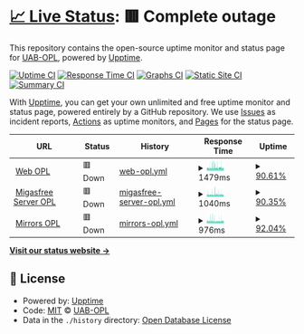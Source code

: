 # [📈 Live Status](https://UAB-OPL.github.io/opl-uab-monitoring): <!--live status--> **🟥 Complete outage**

This repository contains the open-source uptime monitor and status page for [UAB-OPL](https://UAB-OPL.github.io/opl-uab-monitoring), powered by [Upptime](https://github.com/upptime/upptime).

[![Uptime CI](https://github.com/UAB-OPL/opl-uab-monitoring/workflows/Uptime%20CI/badge.svg)](https://github.com/UAB-OPL/opl-uab-monitoring/actions?query=workflow%3A%22Uptime+CI%22)
[![Response Time CI](https://github.com/UAB-OPL/opl-uab-monitoring/workflows/Response%20Time%20CI/badge.svg)](https://github.com/UAB-OPL/opl-uab-monitoring/actions?query=workflow%3A%22Response+Time+CI%22)
[![Graphs CI](https://github.com/UAB-OPL/opl-uab-monitoring/workflows/Graphs%20CI/badge.svg)](https://github.com/UAB-OPL/opl-uab-monitoring/actions?query=workflow%3A%22Graphs+CI%22)
[![Static Site CI](https://github.com/UAB-OPL/opl-uab-monitoring/workflows/Static%20Site%20CI/badge.svg)](https://github.com/UAB-OPL/opl-uab-monitoring/actions?query=workflow%3A%22Static+Site+CI%22)
[![Summary CI](https://github.com/UAB-OPL/opl-uab-monitoring/workflows/Summary%20CI/badge.svg)](https://github.com/UAB-OPL/opl-uab-monitoring/actions?query=workflow%3A%22Summary+CI%22)

With [Upptime](https://upptime.js.org), you can get your own unlimited and free uptime monitor and status page, powered entirely by a GitHub repository. We use [Issues](https://github.com/UAB-OPL/opl-uab-monitoring/issues) as incident reports, [Actions](https://github.com/UAB-OPL/opl-uab-monitoring/actions) as uptime monitors, and [Pages](https://UAB-OPL.github.io/opl-uab-monitoring) for the status page.

<!--start: status pages-->
<!-- This summary is generated by Upptime (https://github.com/upptime/upptime) -->
<!-- Do not edit this manually, your changes will be overwritten -->
<!-- prettier-ignore -->
| URL | Status | History | Response Time | Uptime |
| --- | ------ | ------- | ------------- | ------ |
| <img alt="" src="https://icons.duckduckgo.com/ip3/opl.uab.cat.ico" height="13"> [Web OPL](https://opl.uab.cat) | 🟥 Down | [web-opl.yml](https://github.com/UAB-OPL/opl-uab-monitoring/commits/HEAD/history/web-opl.yml) | <details><summary><img alt="Response time graph" src="./graphs/web-opl/response-time-week.png" height="20"> 1479ms</summary><br><a href="https://UAB-OPL.github.io/opl-uab-monitoring/history/web-opl"><img alt="Response time 1851" src="https://img.shields.io/endpoint?url=https%3A%2F%2Fraw.githubusercontent.com%2FUAB-OPL%2Fopl-uab-monitoring%2FHEAD%2Fapi%2Fweb-opl%2Fresponse-time.json"></a><br><a href="https://UAB-OPL.github.io/opl-uab-monitoring/history/web-opl"><img alt="24-hour response time 1304" src="https://img.shields.io/endpoint?url=https%3A%2F%2Fraw.githubusercontent.com%2FUAB-OPL%2Fopl-uab-monitoring%2FHEAD%2Fapi%2Fweb-opl%2Fresponse-time-day.json"></a><br><a href="https://UAB-OPL.github.io/opl-uab-monitoring/history/web-opl"><img alt="7-day response time 1479" src="https://img.shields.io/endpoint?url=https%3A%2F%2Fraw.githubusercontent.com%2FUAB-OPL%2Fopl-uab-monitoring%2FHEAD%2Fapi%2Fweb-opl%2Fresponse-time-week.json"></a><br><a href="https://UAB-OPL.github.io/opl-uab-monitoring/history/web-opl"><img alt="30-day response time 1429" src="https://img.shields.io/endpoint?url=https%3A%2F%2Fraw.githubusercontent.com%2FUAB-OPL%2Fopl-uab-monitoring%2FHEAD%2Fapi%2Fweb-opl%2Fresponse-time-month.json"></a><br><a href="https://UAB-OPL.github.io/opl-uab-monitoring/history/web-opl"><img alt="1-year response time 1564" src="https://img.shields.io/endpoint?url=https%3A%2F%2Fraw.githubusercontent.com%2FUAB-OPL%2Fopl-uab-monitoring%2FHEAD%2Fapi%2Fweb-opl%2Fresponse-time-year.json"></a></details> | <details><summary><a href="https://UAB-OPL.github.io/opl-uab-monitoring/history/web-opl">90.61%</a></summary><a href="https://UAB-OPL.github.io/opl-uab-monitoring/history/web-opl"><img alt="All-time uptime 96.38%" src="https://img.shields.io/endpoint?url=https%3A%2F%2Fraw.githubusercontent.com%2FUAB-OPL%2Fopl-uab-monitoring%2FHEAD%2Fapi%2Fweb-opl%2Fuptime.json"></a><br><a href="https://UAB-OPL.github.io/opl-uab-monitoring/history/web-opl"><img alt="24-hour uptime 92.63%" src="https://img.shields.io/endpoint?url=https%3A%2F%2Fraw.githubusercontent.com%2FUAB-OPL%2Fopl-uab-monitoring%2FHEAD%2Fapi%2Fweb-opl%2Fuptime-day.json"></a><br><a href="https://UAB-OPL.github.io/opl-uab-monitoring/history/web-opl"><img alt="7-day uptime 90.61%" src="https://img.shields.io/endpoint?url=https%3A%2F%2Fraw.githubusercontent.com%2FUAB-OPL%2Fopl-uab-monitoring%2FHEAD%2Fapi%2Fweb-opl%2Fuptime-week.json"></a><br><a href="https://UAB-OPL.github.io/opl-uab-monitoring/history/web-opl"><img alt="30-day uptime 96.39%" src="https://img.shields.io/endpoint?url=https%3A%2F%2Fraw.githubusercontent.com%2FUAB-OPL%2Fopl-uab-monitoring%2FHEAD%2Fapi%2Fweb-opl%2Fuptime-month.json"></a><br><a href="https://UAB-OPL.github.io/opl-uab-monitoring/history/web-opl"><img alt="1-year uptime 98.43%" src="https://img.shields.io/endpoint?url=https%3A%2F%2Fraw.githubusercontent.com%2FUAB-OPL%2Fopl-uab-monitoring%2FHEAD%2Fapi%2Fweb-opl%2Fuptime-year.json"></a></details>
| <img alt="" src="https://icons.duckduckgo.com/ip3/migasfree.opl.uab.cat.ico" height="13"> [Migasfree Server OPL](https://migasfree.opl.uab.cat) | 🟥 Down | [migasfree-server-opl.yml](https://github.com/UAB-OPL/opl-uab-monitoring/commits/HEAD/history/migasfree-server-opl.yml) | <details><summary><img alt="Response time graph" src="./graphs/migasfree-server-opl/response-time-week.png" height="20"> 1040ms</summary><br><a href="https://UAB-OPL.github.io/opl-uab-monitoring/history/migasfree-server-opl"><img alt="Response time 1198" src="https://img.shields.io/endpoint?url=https%3A%2F%2Fraw.githubusercontent.com%2FUAB-OPL%2Fopl-uab-monitoring%2FHEAD%2Fapi%2Fmigasfree-server-opl%2Fresponse-time.json"></a><br><a href="https://UAB-OPL.github.io/opl-uab-monitoring/history/migasfree-server-opl"><img alt="24-hour response time 901" src="https://img.shields.io/endpoint?url=https%3A%2F%2Fraw.githubusercontent.com%2FUAB-OPL%2Fopl-uab-monitoring%2FHEAD%2Fapi%2Fmigasfree-server-opl%2Fresponse-time-day.json"></a><br><a href="https://UAB-OPL.github.io/opl-uab-monitoring/history/migasfree-server-opl"><img alt="7-day response time 1040" src="https://img.shields.io/endpoint?url=https%3A%2F%2Fraw.githubusercontent.com%2FUAB-OPL%2Fopl-uab-monitoring%2FHEAD%2Fapi%2Fmigasfree-server-opl%2Fresponse-time-week.json"></a><br><a href="https://UAB-OPL.github.io/opl-uab-monitoring/history/migasfree-server-opl"><img alt="30-day response time 1014" src="https://img.shields.io/endpoint?url=https%3A%2F%2Fraw.githubusercontent.com%2FUAB-OPL%2Fopl-uab-monitoring%2FHEAD%2Fapi%2Fmigasfree-server-opl%2Fresponse-time-month.json"></a><br><a href="https://UAB-OPL.github.io/opl-uab-monitoring/history/migasfree-server-opl"><img alt="1-year response time 1093" src="https://img.shields.io/endpoint?url=https%3A%2F%2Fraw.githubusercontent.com%2FUAB-OPL%2Fopl-uab-monitoring%2FHEAD%2Fapi%2Fmigasfree-server-opl%2Fresponse-time-year.json"></a></details> | <details><summary><a href="https://UAB-OPL.github.io/opl-uab-monitoring/history/migasfree-server-opl">90.35%</a></summary><a href="https://UAB-OPL.github.io/opl-uab-monitoring/history/migasfree-server-opl"><img alt="All-time uptime 95.89%" src="https://img.shields.io/endpoint?url=https%3A%2F%2Fraw.githubusercontent.com%2FUAB-OPL%2Fopl-uab-monitoring%2FHEAD%2Fapi%2Fmigasfree-server-opl%2Fuptime.json"></a><br><a href="https://UAB-OPL.github.io/opl-uab-monitoring/history/migasfree-server-opl"><img alt="24-hour uptime 92.80%" src="https://img.shields.io/endpoint?url=https%3A%2F%2Fraw.githubusercontent.com%2FUAB-OPL%2Fopl-uab-monitoring%2FHEAD%2Fapi%2Fmigasfree-server-opl%2Fuptime-day.json"></a><br><a href="https://UAB-OPL.github.io/opl-uab-monitoring/history/migasfree-server-opl"><img alt="7-day uptime 90.35%" src="https://img.shields.io/endpoint?url=https%3A%2F%2Fraw.githubusercontent.com%2FUAB-OPL%2Fopl-uab-monitoring%2FHEAD%2Fapi%2Fmigasfree-server-opl%2Fuptime-week.json"></a><br><a href="https://UAB-OPL.github.io/opl-uab-monitoring/history/migasfree-server-opl"><img alt="30-day uptime 96.40%" src="https://img.shields.io/endpoint?url=https%3A%2F%2Fraw.githubusercontent.com%2FUAB-OPL%2Fopl-uab-monitoring%2FHEAD%2Fapi%2Fmigasfree-server-opl%2Fuptime-month.json"></a><br><a href="https://UAB-OPL.github.io/opl-uab-monitoring/history/migasfree-server-opl"><img alt="1-year uptime 98.53%" src="https://img.shields.io/endpoint?url=https%3A%2F%2Fraw.githubusercontent.com%2FUAB-OPL%2Fopl-uab-monitoring%2FHEAD%2Fapi%2Fmigasfree-server-opl%2Fuptime-year.json"></a></details>
| <img alt="" src="https://icons.duckduckgo.com/ip3/mirrors.opl.uab.cat.ico" height="13"> [Mirrors OPL](https://mirrors.opl.uab.cat) | 🟥 Down | [mirrors-opl.yml](https://github.com/UAB-OPL/opl-uab-monitoring/commits/HEAD/history/mirrors-opl.yml) | <details><summary><img alt="Response time graph" src="./graphs/mirrors-opl/response-time-week.png" height="20"> 976ms</summary><br><a href="https://UAB-OPL.github.io/opl-uab-monitoring/history/mirrors-opl"><img alt="Response time 1146" src="https://img.shields.io/endpoint?url=https%3A%2F%2Fraw.githubusercontent.com%2FUAB-OPL%2Fopl-uab-monitoring%2FHEAD%2Fapi%2Fmirrors-opl%2Fresponse-time.json"></a><br><a href="https://UAB-OPL.github.io/opl-uab-monitoring/history/mirrors-opl"><img alt="24-hour response time 880" src="https://img.shields.io/endpoint?url=https%3A%2F%2Fraw.githubusercontent.com%2FUAB-OPL%2Fopl-uab-monitoring%2FHEAD%2Fapi%2Fmirrors-opl%2Fresponse-time-day.json"></a><br><a href="https://UAB-OPL.github.io/opl-uab-monitoring/history/mirrors-opl"><img alt="7-day response time 976" src="https://img.shields.io/endpoint?url=https%3A%2F%2Fraw.githubusercontent.com%2FUAB-OPL%2Fopl-uab-monitoring%2FHEAD%2Fapi%2Fmirrors-opl%2Fresponse-time-week.json"></a><br><a href="https://UAB-OPL.github.io/opl-uab-monitoring/history/mirrors-opl"><img alt="30-day response time 998" src="https://img.shields.io/endpoint?url=https%3A%2F%2Fraw.githubusercontent.com%2FUAB-OPL%2Fopl-uab-monitoring%2FHEAD%2Fapi%2Fmirrors-opl%2Fresponse-time-month.json"></a><br><a href="https://UAB-OPL.github.io/opl-uab-monitoring/history/mirrors-opl"><img alt="1-year response time 1050" src="https://img.shields.io/endpoint?url=https%3A%2F%2Fraw.githubusercontent.com%2FUAB-OPL%2Fopl-uab-monitoring%2FHEAD%2Fapi%2Fmirrors-opl%2Fresponse-time-year.json"></a></details> | <details><summary><a href="https://UAB-OPL.github.io/opl-uab-monitoring/history/mirrors-opl">92.04%</a></summary><a href="https://UAB-OPL.github.io/opl-uab-monitoring/history/mirrors-opl"><img alt="All-time uptime 95.97%" src="https://img.shields.io/endpoint?url=https%3A%2F%2Fraw.githubusercontent.com%2FUAB-OPL%2Fopl-uab-monitoring%2FHEAD%2Fapi%2Fmirrors-opl%2Fuptime.json"></a><br><a href="https://UAB-OPL.github.io/opl-uab-monitoring/history/mirrors-opl"><img alt="24-hour uptime 92.96%" src="https://img.shields.io/endpoint?url=https%3A%2F%2Fraw.githubusercontent.com%2FUAB-OPL%2Fopl-uab-monitoring%2FHEAD%2Fapi%2Fmirrors-opl%2Fuptime-day.json"></a><br><a href="https://UAB-OPL.github.io/opl-uab-monitoring/history/mirrors-opl"><img alt="7-day uptime 92.04%" src="https://img.shields.io/endpoint?url=https%3A%2F%2Fraw.githubusercontent.com%2FUAB-OPL%2Fopl-uab-monitoring%2FHEAD%2Fapi%2Fmirrors-opl%2Fuptime-week.json"></a><br><a href="https://UAB-OPL.github.io/opl-uab-monitoring/history/mirrors-opl"><img alt="30-day uptime 96.85%" src="https://img.shields.io/endpoint?url=https%3A%2F%2Fraw.githubusercontent.com%2FUAB-OPL%2Fopl-uab-monitoring%2FHEAD%2Fapi%2Fmirrors-opl%2Fuptime-month.json"></a><br><a href="https://UAB-OPL.github.io/opl-uab-monitoring/history/mirrors-opl"><img alt="1-year uptime 98.58%" src="https://img.shields.io/endpoint?url=https%3A%2F%2Fraw.githubusercontent.com%2FUAB-OPL%2Fopl-uab-monitoring%2FHEAD%2Fapi%2Fmirrors-opl%2Fuptime-year.json"></a></details>

<!--end: status pages-->

[**Visit our status website →**](https://UAB-OPL.github.io/opl-uab-monitoring)

## 📄 License

- Powered by: [Upptime](https://github.com/upptime/upptime)
- Code: [MIT](./LICENSE) © [UAB-OPL](https://UAB-OPL.github.io/opl-uab-monitoring)
- Data in the `./history` directory: [Open Database License](https://opendatacommons.org/licenses/odbl/1-0/)
